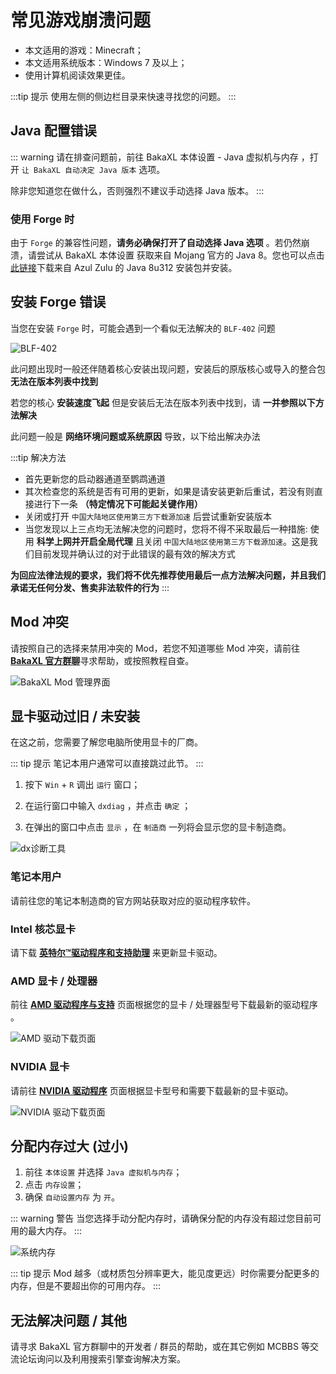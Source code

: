 # 常见游戏崩溃问题

- 本文适用的游戏：Minecraft；
- 本文适用系统版本：Windows 7 及以上；
- 使用计算机阅读效果更佳。

:::tip 提示
使用左侧的侧边栏目录来快速寻找您的问题。
:::

## Java 配置错误

::: warning
请在排查问题前，前往 BakaXL 本体设置 - Java 虚拟机与内存 ，打开 `让 BakaXL 自动决定 Java 版本` 选项。

除非您知道您在做什么，否则强烈不建议手动选择 Java 版本。
:::

### 使用 Forge 时

由于 `Forge` 的兼容性问题，**请务必确保打开了自动选择 Java 选项** 。若仍然崩溃，请尝试从 BakaXL 本体设置 获取来自 Mojang 官方的 Java 8。您也可以点击[此链接](https://cdn.azul.com/zulu/bin/zulu8.58.0.13-ca-jre8.0.312-win_x64.msi)下载来自 Azul Zulu 的 Java 8u312 安装包并安装。

## 安装 Forge 错误

当您在安装 `Forge` 时，可能会遇到一个看似无法解决的 `BLF-402` 问题

![BLF-402](/assets/v3-cn/Minecraft_CRQA/BLF-402.png)

此问题出现时一般还伴随着核心安装出现问题，安装后的原版核心或导入的整合包**无法在版本列表中找到**

若您的核心 **安装速度飞起** 但是安装后无法在版本列表中找到，请 **一并参照以下方法解决** 

此问题一般是 **网络环境问题或系统原因** 导致，以下给出解决办法

:::tip 解决方法

- 首先更新您的启动器通道至鹦鹉通道
- 其次检查您的系统是否有可用的更新，如果是请安装更新后重试，若没有则直接进行下一条 **（特定情况下可能起关键作用）**
- 关闭或打开 `中国大陆地区使用第三方下载源加速` 后尝试重新安装版本
- 当您发现以上三点均无法解决您的问题时，您将不得不采取最后一种措施: 使用 **科学上网并开启全局代理** 且关闭 `中国大陆地区使用第三方下载源加速`。这是我们目前发现并确认过的对于此错误的最有效的解决方式

**为回应法律法规的要求，我们将不优先推荐使用最后一点方法解决问题，并且我们承诺无任何分发、售卖非法软件的行为**
:::

## Mod 冲突

请按照自己的选择来禁用冲突的 Mod，若您不知道哪些 Mod 冲突，请前往 [__BakaXL 官方群聊__](https://jq.qq.com/?_wv=1027&k=TwvkLgkB)寻求帮助，或按照教程自查。

![BakaXL Mod 管理界面](/assets/v3-cn/Minecraft_CRQA/gameModSetting.png)

## 显卡驱动过旧 / 未安装

在这之前，您需要了解您电脑所使用显卡的厂商。

::: tip 提示
笔记本用户通常可以直接跳过此节。
:::

1. 按下 `Win` + `R` 调出 `运行` 窗口；

2. 在运行窗口中输入 `dxdiag` ，并点击 `确定` ；

3. 在弹出的窗口中点击 `显示` ，在 `制造商` 一列将会显示您的显卡制造商。

![dx诊断工具](/assets/v3-cn/Minecraft_CRQA/directXtools.png)

### 笔记本用户

请前往您的笔记本制造商的官方网站获取对应的驱动程序软件。

### Intel 核芯显卡

请下载 [__英特尔™驱动程序和支持助理__](https://dsadata.intel.com/installer) 来更新显卡驱动。

### AMD 显卡 / 处理器

前往 [__AMD 驱动程序与支持__](https://www.amd.com/zh-hans/support) 页面根据您的显卡 / 处理器型号下载最新的驱动程序 。

![AMD 驱动下载页面](/assets/v3-cn/Minecraft_CRQA/amdDriver.png)

### NVIDIA 显卡

请前往 [__NVIDIA 驱动程序__](https://www.nvidia.cn/geforce/drivers/) 页面根据显卡型号和需要下载最新的显卡驱动。

![NVIDIA 驱动下载页面](/assets/v3-cn/Minecraft_CRQA/nvidiaDriver.png)

## 分配内存过大 (过小)

1. 前往 `本体设置` 并选择 `Java 虚拟机与内存`；
2. 点击 `内存设置`；
3. 确保 `自动设置内存` 为 `开`。

::: warning 警告
当您选择手动分配内存时，请确保分配的内存没有超过您目前可用的最大内存。
:::

![系统内存](/assets/v3-cn/Minecraft_CRQA/systemMemory.png)

::: tip 提示
Mod 越多（或材质包分辨率更大，能见度更远）时你需要分配更多的内存，但是不要超出你的可用内存。
:::

## 无法解决问题 / 其他

请寻求 BakaXL 官方群聊中的开发者 / 群员的帮助，或在其它例如 MCBBS 等交流论坛询问以及利用搜索引擎查询解决方案。
